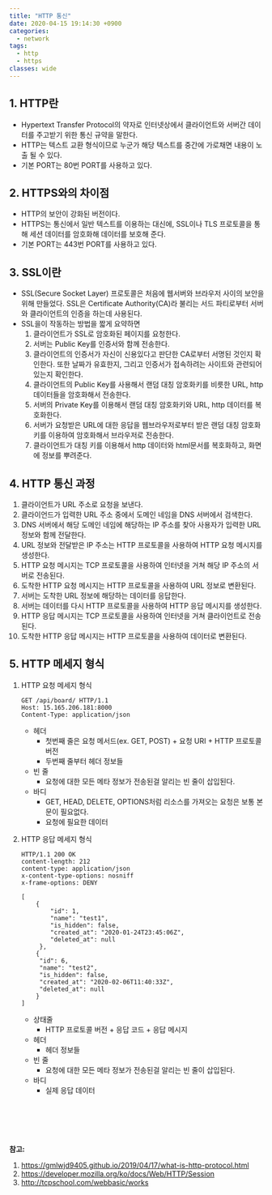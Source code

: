 ```yaml
---
title: "HTTP 통신"
date: 2020-04-15 19:14:30 +0900
categories:
  - network
tags:
  - http
  - https
classes: wide
---
```


## 1. HTTP란

- Hypertext Transfer Protocol의 약자로 인터넷상에서 클라이언트와 서버간 데이터를 주고받기 위한 통신 규약을 말한다.
- HTTP는 텍스트 교환 형식이므로 누군가 해당 텍스트를 중간에 가로채면 내용이 노출 될 수 있다.
- 기본 PORT는 80번 PORT를 사용하고 있다.

## 2. HTTPS와의 차이점

- HTTP의 보안이 강화된 버전이다.
- HTTPS는 통신에서 일반 텍스트를 이용하는 대신에, SSL이나 TLS 프로토콜을 통해 세션 데이터를 암호화해 데이터를 보호해 준다.
- 기본 PORT는 443번 PORT를 사용하고 있다.

## 3. SSL이란

- SSL(Secure Socket Layer) 프로토콜은 처음에 웹서버와 브라우저 사이의 보안을 위해 만들었다. SSL은 Certificate Authority(CA)라 불리는 서드 파티로부터 서버와 클라이언트의 인증을 하는데 사용된다.
- SSL을이 작동하는 방법을 짧게 요약하면
  1. 클라이언트가 SSL로 암호화된 페이지를 요청한다.
  2. 서버는 Public Key를 인증서와 함께 전송한다.
  3. 클라이언트의 인증서가 자신이 신용있다고 판단한 CA로부터 서명된 것인지 확인한다. 또한 날짜가 유효한지, 그리고 인증서가 접속하려는 사이트와 관련되어 있는지 확인한다.
  4. 클라이언트의 Public Key를 사용해서 랜덤 대칭 암호화키를 비릇한 URL, http 데이터들을 암호화해서 전송한다.
  5. 서버의 Private Key를 이용해서 랜덤 대칭 암호화키와 URL, http 데이터를 복호화한다.
  6. 서버가 요청받은 URL에 대한 응답을 웹브라우저로부터 받은 랜덤 대칭 암호화키를 이용하여 암호화해서 브라우저로 전송한다.
  7. 클라이언트가 대칭 키를 이용해서 http 데이터와 html문서를 복호화하고, 화면에 정보를 뿌려준다.

## 4. HTTP 통신 과정

1. 클라이언트가 URL 주소로 요청을 보낸다.
2. 클라이언드가 입력한 URL 주소 중에서 도메인 네임을 DNS 서버에서 검색한다.
3. DNS 서버에서 해당 도메인 네임에 해당하는 IP 주소를 찾아 사용자가 입력한 URL 정보와 함께 전달한다.
4. URL 정보와 전달받은 IP 주소는 HTTP 프로토콜을 사용하여 HTTP 요청 메시지를 생성한다.
5. HTTP 요청 메시지는 TCP 프로토콜을 사용하여 인터넷을 거쳐 해당 IP 주소의 서버로 전송된다.
6. 도착한 HTTP 요청 메시지는 HTTP 프로토콜을 사용하여 URL 정보로 변환된다.
7. 서버는 도착한 URL 정보에 해당하는 데이터를 응답한다.
8. 서버는 데이터를 다시 HTTP 프로토콜을 사용하여 HTTP 응답 메시지를 생성한다.
9. HTTP 응답 메시지는 TCP 프로토콜을 사용하여 인터넷을 거쳐 클라이언트로 전송된다.
10. 도착한 HTTP 응답 메시지는 HTTP 프로토콜을 사용하여 데이터로 변환된다.

## 5. HTTP 메세지 형식

1. HTTP 요청 메세지 형식

   ```HTTP
   GET /api/board/ HTTP/1.1
   Host: 15.165.206.181:8000
   Content-Type: application/json
   ```

   - 헤더
     - 첫번째 줄은 요청 메서드(ex. GET, POST) + 요청 URI + HTTP 프로토콜 버전
     - 두번째 줄부터 헤더 정보들
   - 빈 줄
     - 요청에 대한 모든 메타 정보가 전송된걸 알리는 빈 줄이 삽입된다.
   - 바디
     - GET, HEAD, DELETE, OPTIONS처럼 리소스를 가져오는 요청은 보통 본문이 필요없다.
     - 요청에 필요한 데이터

2. HTTP 응답 메세지 형식

   ```HTTP
   HTTP/1.1 200 OK
   content-length: 212
   content-type: application/json
   x-content-type-options: nosniff
   x-frame-options: DENY

   [
       {
           "id": 1,
           "name": "test1",
           "is_hidden": false,
           "created_at": "2020-01-24T23:45:06Z",
           "deleted_at": null
        },
       {
        "id": 6,
        "name": "test2",
        "is_hidden": false,
        "created_at": "2020-02-06T11:40:33Z",
        "deleted_at": null
       }
   ]
   ```

   - 상태줄
     - HTTP 프로토콜 버전 + 응답 코드 + 응답 메시지
   - 헤더
     - 헤더 정보들
   - 빈 줄
     - 요청에 대한 모든 메타 정보가 전송된걸 알리는 빈 줄이 삽입된다.
   - 바디
     - 실제 응답 데이터

<br/>
<br/>
<br/>
<br/>

**참고:**

1. https://gmlwjd9405.github.io/2019/04/17/what-is-http-protocol.html
2. https://developer.mozilla.org/ko/docs/Web/HTTP/Session
3. http://tcpschool.com/webbasic/works
